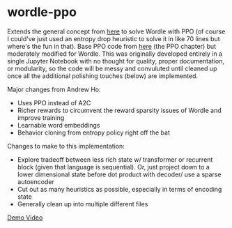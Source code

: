# wordle-ppo
Extends the general concept from [here](https://github.com/andrewkho/wordle-solver/tree/4495ae13ca31ae0f9784b847e34d7ef4117a1819) to solve Wordle with PPO (of course I could've just used an entropy drop heuristic to solve it in like 70 lines but where's the fun in that). Base PPO code from [here](arena3-chapter2-rl.streamlit.app) (the PPO chapter) but moderately modified for Wordle. This was originally developed entirely in a single Jupyter Notebook with no thought for quality, proper documentation, or modularity, so the code will be messy and convuluted until cleaned up once all the additional polishing touches (below) are implemented. 

Major changes from Andrew Ho:
- Uses PPO instead of A2C
- Richer rewards to circumvent the reward sparsity issues of Wordle and improve training
- Learnable word embeddings
- Behavior cloning from entropy policy right off the bat

Changes to make to this implementation:
- Explore tradeoff between less rich state w/ transformer or recurrent block (given that language is sequential). Or, just project down to a lower dimensional state before dot product with decoder/ use a sparse autoencoder
- Cut out as many heuristics as possible, especially in terms of encoding state
- Generally clean up into multiple different files

[Demo Video](demo.mp4)
